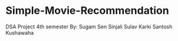 # Simple-Movie-Recommendation
DSA Project 4th semester
By:
Sugam Sen Sinjali
Sulav Karki
Santosh Kushawaha